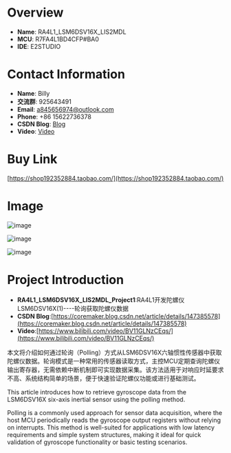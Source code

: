 # Overview
- **Name**: RA4L1_LSM6DSV16X_LIS2MDL
- **MCU**: R7FA4L1BD4CFP#BA0
- **IDE**: E2STUDIO

  


# Contact Information

- **Name**: Billy
- **交流群**: 925643491
- **Email**: a845656974@outlook.com
- **Phone**: +86 15622736378
- **CSDN Blog**: [Blog](https://blog.csdn.net/xinzuofang)
- **Video**: [Video](https://space.bilibili.com/3546563710290070)




# Buy Link
[https://shop192352884.taobao.com/](https://shop192352884.taobao.com/)


 
# Image

![image](https://github.com/user-attachments/assets/3678fac6-6aa2-4121-9702-f78fb5de878a)

![image](https://github.com/user-attachments/assets/339f1c8b-d5c0-4675-b444-ebf9906195b5)

![image](https://github.com/user-attachments/assets/f2173141-c20d-4fed-8ca4-3bb6d21df866)


# Project Introduction

- **RA4L1_LSM6DSV16X_LIS2MDL_Project1**:RA4L1开发陀螺仪LSM6DSV16X(1)----轮询获取陀螺仪数据
- **CSDN Blog**:[https://coremaker.blog.csdn.net/article/details/147385578](https://coremaker.blog.csdn.net/article/details/147385578)
- **Video**:[https://www.bilibili.com/video/BV11GLNzCEqs/](https://www.bilibili.com/video/BV11GLNzCEqs/)

本文将介绍如何通过轮询（Polling）方式从LSM6DSV16X六轴惯性传感器中获取陀螺仪数据。轮询模式是一种常用的传感器读取方式，主控MCU定期查询陀螺仪输出寄存器，无需依赖中断机制即可实现数据采集。该方法适用于对响应时延要求不高、系统结构简单的场景，便于快速验证陀螺仪功能或进行基础测试。


This article introduces how to retrieve gyroscope data from the LSM6DSV16X six-axis inertial sensor using the polling method.

Polling is a commonly used approach for sensor data acquisition, where the host MCU periodically reads the gyroscope output registers without relying on interrupts. This method is well-suited for applications with low latency requirements and simple system structures, making it ideal for quick validation of gyroscope functionality or basic testing scenarios.


